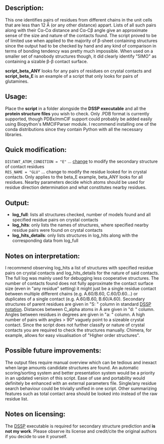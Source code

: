 ## Description:
This one identifies pairs of residues from different chains in the unit cells that are less than 12 Å (or any other distance) appart. Lists of all such pairs along with their Cα-Cα distance and Cα-Cβ angle give an approximate sense of the size and nature of the contacts found. The script proved to be of limited use when applied to the majority of β-sheet containing structures since the output had to be checked by hand and any kind of comparison in terms of bonding tendency was pretty much impossible. When used on a smaller set of nanobody structures though, it did clearly identify "5IMO" as containing a sizable β-β contact surface. 

**script_beta_ANY** looks for any pairs of residues on crystal contacts and **script_beta_E** is an example of a script that only looks for pairs of glutamines.

## Usage:
Place the **script** in a folder alongside the **DSSP executable** and all the **protein structure files** you wish to check. Only .PDB format is currently supported, though PDBx/mmCIF support could probably be added easily using Biopython's MMCIFParser module. I recommend installing one of the conda distributions since they contain Python with all the necessary libraries.

## Quick modification:
`DISTANT_ATOM_CONDITION = "E"` ... [change](https://en.wikipedia.org/wiki/Protein_secondary_structure#DSSP_classification) to modify the secondary structure of contact residues   
`RES_NAME = "GLU"` ... change to modify the residue looked for in crystal contacts. Only applies to the beta_E example, beta_ANY looks for all residues. Nearby parameters decide which atoms should be used for residue direction determination and what constitutes nearby residues.

## Output:
- **log_full**: lists all structures checked, number of models found and all specified residue pairs on crystal contacts
- **log_hits**: only lists the names of structures, where specified nearby residue pairs were found on crystal contacts
- **log_hits_details**: only lists structures in log_hits along with the corresponding data from log_full

## Notes on interpretation:
I recommend observing log_hits a list of structures with specified residue pairs on crystal contacts and log_hits_details for the nature of said contacts. The full log was mainly used for debugging less cooperative structures. The number of contacts found does not fully approximate the contact surface size (even in "any residue" setting) it might just be a single residue contact between multiple different chains (e.g. A.60/B.60, C.60/D.60...) or duplicates of a single contact (e.g. A.60/B.60, B.60/A.60). Secondary structures of parent residues are given in "S: " column in standard [DSSP notation](https://en.wikipedia.org/wiki/Protein_secondary_structure#DSSP_classification). Distances between C_alpha atoms in Å are given in "d: " column. Angles between residues in degrees are given in "a: " column. A high number of pairs with angles > 90° vaguely point to a sizeable crystal contact. Since the script does not further classify or nature of crystal contacts you are required to check the structures manually. Chimera, for example, allows for easy visualisation of "Higher order structures".

## Possible future improvements:
The output files require manual overview which can be tedious and inexact when large amounts candidate structures are found. An automatic scoring/sorting system and better presentation system would be a priority in an updated version of this script. Ease of use and portability would definitely be enhanced with an external parameters file. Single/any residue search behaviour could be trivially unified in one script. Other summarizing features such as total contact area should be looked into instead of the raw residue list.

## Notes on licensing:
The [DSSP](https://swift.cmbi.umcn.nl/gv/dssp/index.html) executable is required for secondary structure prediction and **is not my work**. Please observe its license and credit/cite the original authors if you decide to use it yourself.
